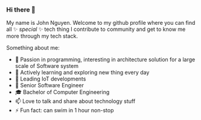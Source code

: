 ### Hi there 👋

My name is John Nguyen. Welcome to my github profile where you can find all ✨ _special_ ✨ tech thing I contribute to community and get to know me more through my tech stack.

Something about me:

- 🔭 Passion in programming, interesting in architecture solution for a large scale of Software system
- 🌱 Actively learning and exploring new thing every day
- 👯 Leading IoT developments
- 🚒 Senior Software Engineer
- 🎓 Bachelor of Computer Engineering
- 📫 Love to talk and share about technology stuff
- ⚡ Fun fact: can swim in 1 hour non-stop
